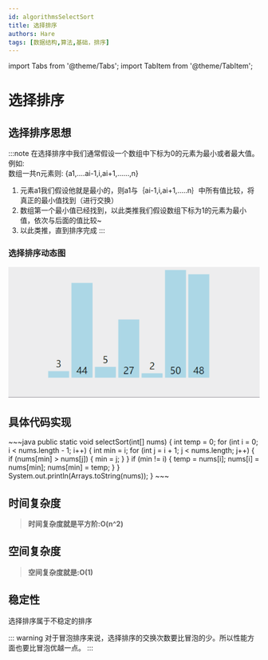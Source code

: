 ```yaml
---
id: algorithmsSelectSort
title: 选择排序
authors: Hare
tags: [数据结构,算法,基础，排序]
---
```


import Tabs from '@theme/Tabs';
import TabItem from '@theme/TabItem';

# 选择排序

## 选择排序思想

:::note
在选择排序中我们通常假设一个数组中下标为0的元素为最小或者最大值。例如:<br/>
数组一共n元素则: {a1,....ai-1,i,ai+1,......,n}
1. 元素a1我们假设他就是最小的，则a1与｛ai-1,i,ai+1,.....n｝中所有值比较，将真正的最小值找到（进行交换）
2. 数组第一个最小值已经找到，以此类推我们假设数组下标为1的元素为最小值，依次与后面的值比较~
3. 以此类推，直到排序完成
:::

### 选择排序动态图
![选择排序动态图](../../../../static/img/dataStructures/十大排序/选择排序.gif)

## 具体代码实现

<Tabs>
  <TabItem value="Java" label="Java" default>
    ~~~java
    public static void selectSort(int[] nums) {
        int temp = 0;
        for (int i = 0; i < nums.length - 1; i++) {
            int min = i;
            for (int j = i + 1; j < nums.length; j++) {
                if (nums[min] > nums[j]) {
                    min = j;
                }
            }
            if (min != i) {
                temp = nums[i];
                nums[i] = nums[min];
                nums[min] = temp;
            }
        }
        System.out.println(Arrays.toString(nums));
    }
    ~~~
  </TabItem>
</Tabs>

## 时间复杂度
> **时间复杂度就是平方阶:O(n^2)**
## 空间复杂度
> **空间复杂度就是:O(1)**

## 稳定性
选择排序属于不稳定的排序

::: warning
对于冒泡排序来说，选择排序的交换次数要比冒泡的少。所以性能方面也要比冒泡优越一点。
:::
